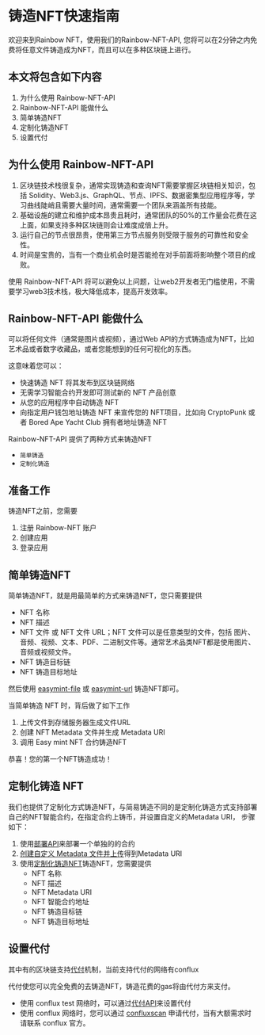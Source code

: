 铸造NFT快速指南
======================

欢迎来到Rainbow NFT，使用我们的Rainbow-NFT-API, 您将可以在2分钟之内免费将任意文件铸造成为NFT，而且可以在多种区块链上进行。

本文将包含如下内容
----------------------
1. 为什么使用 Rainbow-NFT-API
2. Rainbow-NFT-API 能做什么
3. 简单铸造NFT
4. 定制化铸造NFT
5. 设置代付

为什么使用 Rainbow-NFT-API
----------------------
1. 区块链技术栈很复杂，通常实现铸造和查询NFT需要掌握区块链相关知识，包括 Solidity、Web3.js、GraphQL、节点、IPFS、数据密集型应用程序等，学习曲线陡峭且需要大量时间，通常需要一个团队来涵盖所有技能。
2. 基础设施的建立和维护成本昂贵且耗时，通常团队的50%的工作量会花费在这上面，如果支持多种区块链则会让难度成倍上升。
3. 运行自己的节点很昂贵，使用第三方节点服务则受限于服务的可靠性和安全性。
4. 时间是宝贵的，当有一个商业机会时是否能抢在对手前面将影响整个项目的成败。

使用 Rainbow-NFT-API 将可以避免以上问题，让web2开发者无门槛使用，不需要学习web3技术栈，极大降低成本，提高开发效率。

Rainbow-NFT-API 能做什么
----------------------
可以将任何文件（通常是图片或视频），通过Web API的方式铸造成为NFT，比如艺术品或者数字收藏品，或者您能想到的任何可视化的东西。

这意味着您可以：
- 快速铸造 NFT 将其发布到区块链网络
- 无需学习智能合约开发即可测试新的 NFT 产品创意
- 从您的应用程序中自动铸造 NFT
- 向指定用户钱包地址铸造 NFT 来宣传您的 NFT项目，比如向 CryptoPunk 或者 Bored Ape Yacht Club 拥有者地址铸造 NFT

Rainbow-NFT-API 提供了两种方式来铸造NFT
- `简单铸造`
- `定制化铸造`

准备工作
----------------------
铸造NFT之前，您需要
1. 注册 Rainbow-NFT 账户
2. 创建应用
3. 登录应用

简单铸造NFT
----------------------
简单铸造NFT，就是用最简单的方式来铸造NFT，您只需要提供
- NFT 名称
- NFT 描述
- NFT 文件 或 NFT 文件 URL；NFT 文件可以是任意类型的文件，包括 图片、音频、视频、文本、PDF、二进制文件等。通常艺术品类NFT都是使用图片、音频或视频文件。
- NFT 铸造目标链
- NFT 铸造目标地址

然后使用 [easymint-file]() 或 [easymint-url]() 铸造NFT即可。

当简单铸造 NFT 时，背后做了如下工作
1. 上传文件到存储服务器生成文件URL
2. 创建 NFT Metadata 文件并生成 Metadata URI
3. 调用 Easy mint NFT 合约铸造NFT

恭喜！您的第一个NFT铸造成功！

定制化铸造 NFT
----------------------
我们也提供了定制化方式铸造NFT，与简易铸造不同的是定制化铸造方式支持部署自己的NFT智能合约，在指定合约上铸币，并设置自定义的Metadata URI， 步骤如下：
1. 使用[部署API]()来部署一个单独的的合约
2. [创建自定义 Metadata 文件并上传]()得到Metadata URI
3. 使用[定制化铸造NFT]()铸造NFT，您需要提供
   - NFT 名称
   - NFT 描述
   - NFT Metadata URI
   - NFT 智能合约地址
   - NFT 铸造目标链
   - NFT 铸造目标地址

设置代付
----------------------
其中有的区块链支持[代付]()机制，当前支持代付的网络有conflux

代付使您可以完全免费的去铸造NFT，铸造花费的gas将由代付方来支付。

- 使用 conflux test 网络时，可以通过[代付API]()来设置代付
- 使用 conflux 网络时，您可以通过 [confluxscan](https://confluxscan.io/sponsor) 申请代付，当有大额需求时请联系 conflux 官方。